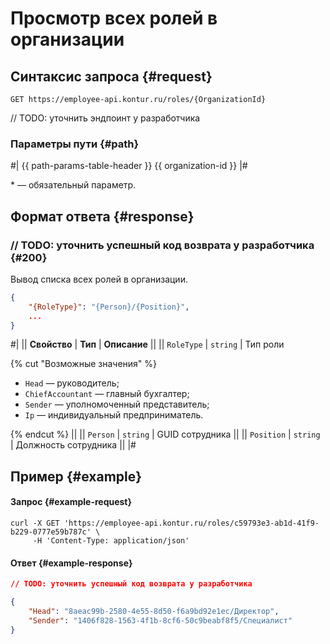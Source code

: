 # Просмотр всех ролей в организации

## Синтаксис запроса {#request}

```
GET https://employee-api.kontur.ru/roles/{OrganizationId}
```

// TODO: уточнить эндпоинт у разработчика

### Параметры пути {#path}

#|
{{ path-params-table-header }}
{{ organization-id }}
|#

\* — обязательный параметр.

## Формат ответа {#response}

### // TODO: уточнить успешный код возврата у разработчика {#200}

Вывод списка всех ролей в организации.

```json
{
    "{RoleType}": "{Person}/{Position}",
    ...
}
```

#|
|| **Свойство** | **Тип** | **Описание** ||
|| `RoleType` | `string` | Тип роли

{% cut "Возможные значения" %}

- `Head` — руководитель;
- `ChiefAccountant` — главный бухгалтер;
- `Sender` — уполномоченный представитель;
- `Ip` — индивидуальный предприниматель.

{% endcut %}
||
|| `Person` | `string` | GUID сотрудника ||
|| `Position` | `string` | Должность сотрудника ||
|#

## Пример {#example}

#### Запрос {#example-request}

```shell
curl -X GET 'https://employee-api.kontur.ru/roles/c59793e3-ab1d-41f9-b229-0777e59b787c' \
     -H 'Content-Type: application/json'
```

#### Ответ {#example-response}

```json
// TODO: уточнить успешный код возврата у разработчика

{
    "Head": "8aeac99b-2580-4e55-8d50-f6a9bd92e1ec/Директор",
    "Sender": "1406f828-1563-4f1b-8cf6-50c9beabf8f5/Специалист"
}
```
